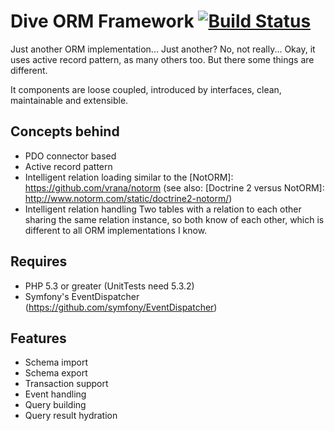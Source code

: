 Dive ORM Framework [![Build Status](https://travis-ci.org/sigma-z/Dive.png)](https://travis-ci.org/sigma-z/Dive)
===

Just another ORM implementation... Just another? No, not really...
Okay, it uses active record pattern, as many others too. But there some things are different.

It components are loose coupled, introduced by interfaces, clean, maintainable and extensible.

Concepts behind
---
 * PDO connector based
 * Active record pattern
 * Intelligent relation loading similar to the [NotORM]: https://github.com/vrana/notorm (see also: [Doctrine 2 versus NotORM]: http://www.notorm.com/static/doctrine2-notorm/)
 * Intelligent relation handling
   Two tables with a relation to each other sharing the same relation instance, so both know of each other, which is different to all ORM implementations I know.

Requires
---
 * PHP 5.3 or greater (UnitTests need 5.3.2)
 * Symfony's EventDispatcher (https://github.com/symfony/EventDispatcher)

[On GitHub]: https://github.com/sigma-z/Dive
[Documentation (coming soon)]: http://www.sigma-scripts.de/Dive/docs

Features
---
 * Schema import
 * Schema export
 * Transaction support
 * Event handling
 * Query building
 * Query result hydration